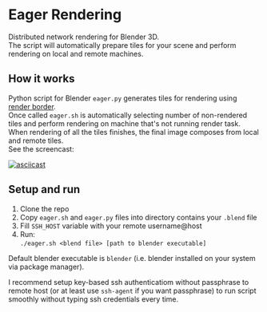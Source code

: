 # Eager Rendering
Distributed network rendering for Blender 3D.  
The script will automatically prepare tiles for your scene and perform rendering on local and remote machines.

## How it works
Python script for Blender `eager.py` generates tiles for rendering using [render border](http://wiki.blender.org/index.php/User:Fade/Doc:2.6/Manual/3D_interaction/Navigating/Camera_View#Render_Border).  
Once called `eager.sh` is automatically selecting number of non-rendered tiles and perform rendering on machine that's not running render task. When rendering of all the tiles finishes, the final image composes from local and remote tiles.  
See the screencast:

[![asciicast](https://asciinema.org/a/dxohal000hrij9wsxzr5lzwbk.png)](https://asciinema.org/a/dxohal000hrij9wsxzr5lzwbk)

## Setup and run
1. Clone the repo
2. Copy `eager.sh` and `eager.py` files into directory contains your `.blend` file
3. Fill `SSH_HOST` variable with your remote username@host
3. Run:  
`./eager.sh <blend file> [path to blender executable]`

Default blender executable is `blender` (i.e. blender installed on your system via package manager).

I recommend setup key-based ssh authenticatiom without passphrase to remote host (or at least use `ssh-agent` if you want passphrase) to run script smoothly without typing ssh credentials every time.
